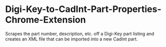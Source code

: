 # Digi-Key-to-CadInt-Part-Properties-Chrome-Extension
 Scrapes the part number, description, etc. off a Digi-Key part listing and creates an XML file that can be imported into a new CadInt part.
